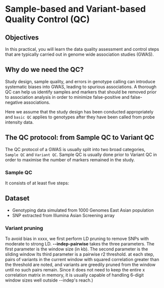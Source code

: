 # Sample-based and Variant-based Quality Control (QC)

## Objectives
In this practical, you will learn the data quality assessment and control steps that are typically carried out in genome wide association studies (GWAS).

## Why do we need the QC?
Study design, sample quality, and errors in genotype calling can introduce systematic biases into GWAS, leading to spurious associations. A thorough QC can help us identify samples and markers that should be removed prior to association analysis in order to minimize false-positive and false-negative associations.

Here we assume that the study design has been conducted appropriately and `basic QC` applies to genotypes after they have been called from probe intensity data. 

## The QC protocol: from Sample QC to Variant QC 
The QC protocol of a GWAS is usually split into two broad categories, `Sample QC` and `Variant QC`. Sample QC is usually done prior to Variant QC in order to maximise the number of markers remained in the study.

### Sample QC
It consists of at least five steps:

## Dataset
- Genotyping data simulated from 1000 Genomes East Asian population
- SNP extracted from Illumina Asian Screening array

### Variant pruning
To avoid bias in xxxx, we first perform LD pruning to remove SNPs with moderate to strong LD.
**--indep-pairwise** takes the three parameters. The first parameter is the window size (in kb). The second parameter is the sliding window Its third parameter is a pairwise r2 threshold. at each step, pairs of variants in the current window with squared correlation greater than the threshold are noted, and variants are greedily pruned from the window until no such pairs remain. Since it does not need to keep the entire <window size> x <window size> correlation matrix in memory, it is usually capable of handling 6-digit window sizes well outside --indep's reach.)
<!--- SNP and sample QC/ Array QC
-->
